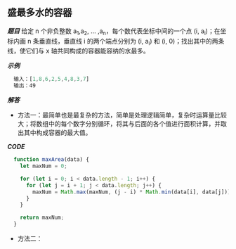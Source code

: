 ## 盛最多水的容器

***题目***
给定 n 个非负整数 a<sub>1</sub>,a<sub>2</sub>, ... ,a<sub>n</sub>，每个数代表坐标中间的一个点 (i, a<sub>i</sub>)；在坐标内画 n 条垂直线，垂直线 i 的两个端点分别为 (i, a<sub>i</sub>) 和 (i, 0)；找出其中的两条线，使它们与 x 轴共同构成的容器能容纳的水最多。

***示例***
``` javascript
  输入：[1,8,6,2,5,4,8,3,7]
  输出：49
```

***解答***
- 方法一：最简单也是最复杂的方法，简单是处理逻辑简单，复杂时运算量比较大；将数组中的每个数字分别循环，将其与后面的各个值进行面积计算，并取出其中构成容器的最大值。


***CODE***
``` JavaScript
  function maxArea(data) {
    let maxNum = 0;

    for (let i = 0; i < data.length - 1; i++) {
      for (let j = i + 1; j < data.length; j++) {
        maxNum = Math.max(maxNum, (j - i) * Math.min(data[i], data[j]));
      }
    }

    return maxNum;
  }
```

- 方法二：

